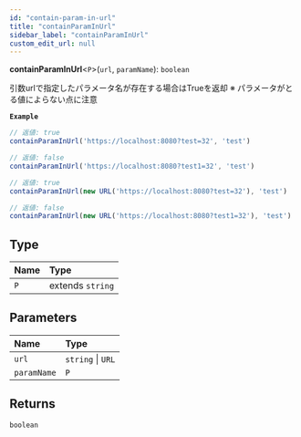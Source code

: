 ```yaml
---
id: "contain-param-in-url"
title: "containParamInUrl"
sidebar_label: "containParamInUrl"
custom_edit_url: null
---
```


**containParamInUrl**<`P`\>(`url`, `paramName`): `boolean`

引数urlで指定したパラメータ名が存在する場合はTrueを返却
※ パラメータがとる値によらない点に注意

**`Example`**

```ts
// 返値: true
containParamInUrl('https://localhost:8080?test=32', 'test')

// 返値: false
containParamInUrl('https://localhost:8080?test1=32', 'test')

// 返値: true
containParamInUrl(new URL('https://localhost:8080?test=32'), 'test')

// 返値: false
containParamInUrl(new URL('https://localhost:8080?test1=32'), 'test')
```

## Type

| Name | Type |
| :------ | :------ |
| `P` | extends `string` |

## Parameters

| Name | Type |
| :------ | :------ |
| `url` | `string` \| `URL` |
| `paramName` | `P` |

## Returns

`boolean`
